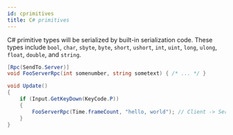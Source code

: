 ```yaml
---
id: cprimitives
title: C# primitives
---
```


C# primitive types will be serialized by built-in serialization code. These types include `bool`, `char`, `sbyte`, `byte`, `short`, `ushort`, `int`, `uint`, `long`, `ulong`, `float`, `double`, and `string`.

```csharp
[Rpc(SendTo.Server)]
void FooServerRpc(int somenumber, string sometext) { /* ... */ }

void Update()
{
    if (Input.GetKeyDown(KeyCode.P))
    {
        FooServerRpc(Time.frameCount, "hello, world"); // Client -> Server
    }
}
```
